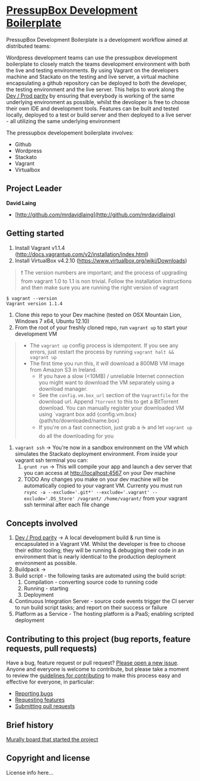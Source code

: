 # [PressupBox Development Boilerplate](http://#)

PressupBox Development Boilerplate is a development workflow aimed at distributed teams:

Wordpress development teams can use the pressupbox development boilerplate to closely match the teams development environment 
with both the live and testing environments. By using Vagrant on the developers machine and Stackato on the testing and live server, 
a virtual machine encapsulating a github repository can be deployed to both the developer, the testing environment and the 
live server. This helps to work along the [Dev / Prod parity](http://www.12factor.net/dev-prod-parity) by ensuring that 
everybody is working of the same underlying environment as possible, whilst the devoloper is free to choose their own 
IDE and development tools. Features can be built and tested locally, deployed to a test or build server and then 
deployed to a live server - all utilizing the same underlying environment

The pressupbox developement boilerplate involves:
* Github
* Wordpress
* Stackato
* Vagrant
* Virtualbox

## Project Leader

**David Laing**

+ [http://github.com/mrdavidlaing](http://github.com/mrdavidlaing)

## Getting started

1.  Install Vagrant v1.1.4 (http://docs.vagrantup.com/v2/installation/index.html)
1.  Install VirtualBox v4.2.10 (https://www.virtualbox.org/wiki/Downloads) 
>  :exclamation: The version numbers are important; and the process of upgrading from vagrant 1.0 to 1.1 is non trivial.
> Follow the installation instructions and then make sure you are running the right version of vagrant 
```
$ vagrant --version
Vagrant version 1.1.4
```

1.  Clone _this_ repo to your Dev machine (tested on OSX Mountain Lion, Windows 7 x64, Ubuntu 12.10)
1.  From the root of your freshly cloned repo, run `vagrant up` to start your development VM 
> * The `vagrant up` config process is idempotent.  If you see any errors, just restart the process by running `vagrant halt && vagrant up`
> * The first time you run this, it will download a 800MB VM image from Amazon S3 in Ireland.  
>      * If you have a slow (<10MB) / unreliable Internet connection you might want to download the VM separately using a download manager.
>      * See the `config.vm.box_url` section of the `Vagrantfile` for the download url.  Append `?torrent` to this to get a BitTorrent download.  You can manually register your downloaded VM using `vagrant box add {config.vm.box} {path/to/downloaded/name.box}
>      * If you're on a fast connection, just grab a :coffee: and let `vagrant up` do all the downloading for you

1.  `vagrant ssh` -> You're now in a sandbox environment on the VM which simulates the Stackato deployment environment.  From inside your vagrant ssh terminal you can:
    1.  `grunt run` -> This will compile your app and launch a dev server that you can access at [http://localhost:4567](http://localhost:4567) on your Dev machine
    1.  TODO Any changes you make on your dev machine will be automatically copied to your vagrant VM.  Currenty you must run
`rsync -a --exclude='.git*' --exclude='.vagrant' --exclude='.DS_Store' /vagrant/ /home/vagrant/` from your vagrant ssh terminal after each file change

## Concepts involved

1. [Dev / Prod parity](http://www.12factor.net/dev-prod-parity) -> A local development build & run time is encapsulated in a
Vagrant VM.  Whilst the developer is free to choose their editor tooling; they will be running & debugging their code in an
environment that is nearly identical to the production deployment environment as possible.  
1. Buildpack -> 
1. Build script - the following tasks are automated using the build script:
   1. Compilation - converting source code to running code 
   1. Running - starting 
   1. Deployment
1. Continuous Integration Server - source code events trigger the CI server to run build script tasks; and report on their success or failure
1. Platform as a Service - The hosting platform is a PaaS; enabling scripted deployment

## Contributing to this project (bug reports, feature requests, pull requests)

Have a bug, feature request or pull request? [Please open a new issue](https://github.com/cityindex/remote-development-boilerplate/issues).
Anyone and everyone is welcome to contribute, but please take a moment to
review the [guidelines for contributing](CONTRIBUTING.md) to make this process
easy and effective for everyone, in particular:

* [Reporting bugs](CONTRIBUTING.md#reporting-bugs)
* [Requesting features](CONTRIBUTING.md#requesting-features)
* [Submitting pull requests](CONTRIBUTING.md#submitting-pull-requests)

## Brief history

[Murally board that started the project](http://mrl.li/ZFs4qk)

## Copyright and license

License info here...
